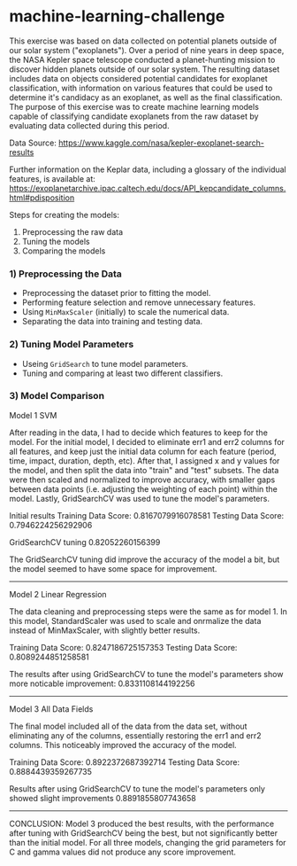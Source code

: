 # machine-learning-challenge

This exercise was based on data collected on potential planets outside of our solar system ("exoplanets").  Over a period of nine years in deep space, the NASA Kepler space telescope conducted a planet-hunting mission to discover hidden planets outside of our solar system. The resulting dataset includes data on objects considered potential candidates for exoplanet classification, with information on various features that could be used to determine it's candidacy as an exoplanet, as well as the final classification. The purpose of this exercise was to create machine learning models capable of classifying candidate exoplanets from the raw dataset by evaluating data collected during this period. 

Data Source: https://www.kaggle.com/nasa/kepler-exoplanet-search-results

Further information on the Keplar data, including a glossary of the individual features, is available at: https://exoplanetarchive.ipac.caltech.edu/docs/API_kepcandidate_columns.html#pdisposition

Steps for creating the models:
1. Preprocessing the raw data
2. Tuning the models 
3. Comparing the models

### 1) Preprocessing the Data
* Preprocessing the dataset prior to fitting the model.
* Performing feature selection and remove unnecessary features.
* Using `MinMaxScaler` (initially) to scale the numerical data.
* Separating the data into training and testing data.

### 2) Tuning Model Parameters
* Useing `GridSearch` to tune model parameters.
* Tuning and comparing at least two different classifiers.

### 3) Model Comparison

Model 1 SVM

After reading in the data, I had to decide which features to keep for the model.  For the initial model, I decided to eliminate err1 and err2 columns for all features, and keep just the initial data column for each feature (period, time, impact, duration, depth, etc). After that, I assigned x and y values for the model, and then split the data into "train" and "test" subsets.  The data were then scaled and normalized to improve accuracy, with smaller gaps between data points (i.e. adjusting the weighting of each point) within the model. Lastly, GridSearchCV was used to tune the model's parameters.

Initial results
Training Data Score: 0.8167079916078581
Testing Data Score: 0.7946224256292906

GridSearchCV tuning
0.82052260156399

The GridSearchCV tuning did improve the accuracy of the model a bit, but the model seemed to have some space for improvement. 

-----------------------------------------------
Model 2 Linear Regression

The data cleaning and preprocessing steps were the same as for model 1.  In this model, StandardScaler was used to scale and onrmalize the data instead of MinMaxScaler, with slightly better results.

Training Data Score: 0.8247186725157353
Testing Data Score: 0.8089244851258581

The results after using GridSearchCV to tune the model's parameters show more noticable improvement:
0.8331108144192256

-------------------------------------------------
Model 3 All Data Fields

The final model included all of the data from the data set, without eliminating any of the columns, essentially restoring the err1 and err2 columns.  This noticeably improved the accuracy of the model.

Training Data Score: 0.8922372687392714
Testing Data Score: 0.8884439359267735

Results after using GridSearchCV to tune the model's parameters only showed slight improvements
0.8891855807743658

-------------------------------------------------
CONCLUSION:
Model 3 produced the best results, with the performance after tuning with GridSearchCV being the best, but not significantly better than the initial model.  For all three models, changing the grid parameters for C and gamma values did not produce any score improvement.

